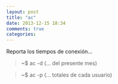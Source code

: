 ```yaml
---
layout: post
title: "ac"
date: 2013-12-15 18:34
comments: true
categories: 
---
```

Reporta los tiempos de conexión...

>~$ ac -d    (... del presente mes)

>~$ ac -p    (... totales de cada usuario)

